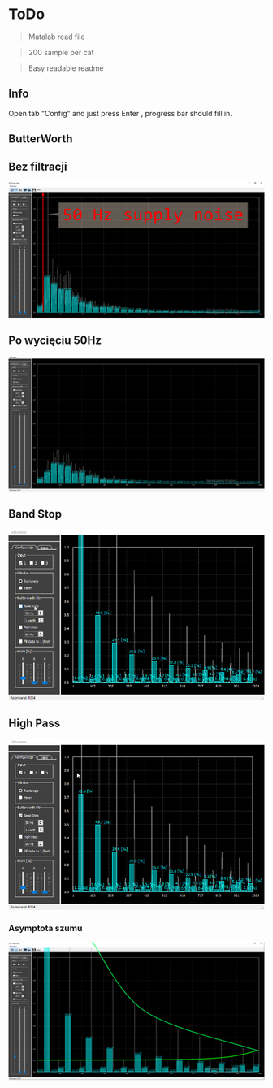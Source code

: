 # ToDo
> Matalab read file

> 200 sample per cat

>Easy readable readme
## Info
 Open tab "Config" and just press <kbh> Enter </kbh>, progress bar should fill in.

## ButterWorth
## Bez filtracji
<img src="docs/no.png">

## Po wycięciu 50Hz

<img src="docs/filtered.png">

## Band Stop

<img src="docs/bandStop.gif">

## High Pass
<img src="docs/highPass.gif">

### Asymptota szumu 
<img src="docs/noise.png">

